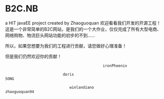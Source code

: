 B2C.NB
======

a HIT javaEE project created by Zhaoguoquan
欢迎看看我们开发的开源工程！
这是一个非常简单的B2C网站，是我们的一个大作业，仅仅完成了所有大型电商、网络购物、物流巨头网站功能的初步的不到……

所以，如果您想要为我们的工程进行贡献，请您做好心理准备！

但是我们仍然欢迎你的贡献！


                                                ironPhoenix
                                                
                              doris                                      SONG
                                
                                 winlandiano                   zhaoguoquan94
